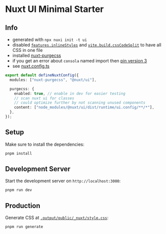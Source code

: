 # Nuxt UI Minimal Starter

## Info

- generated with `npx nuxi init -t ui`
- disabled [`features.inlineStyles`](https://nuxt.com/docs/guide/going-further/features#inlinestyles) and [`vite.build.cssCodeSplit`](https://vitejs.dev/config/build-options#build-csscodesplit) to have all CSS in one file
- installed [nuxt-purgecss](https://github.com/Developmint/nuxt-purgecss)
- if you get an error about `consola` named import then [pin version 3](https://github.com/nuxt/nuxt/issues/20209#issuecomment-1517575112)
- see [nuxt.config.ts](nuxt.config.ts)

```ts
export default defineNuxtConfig({
  modules: ["nuxt-purgecss", "@nuxt/ui"],

  purgecss: {
    enabled: true, // enable in dev for easier testing
    // scan nuxt ui for classes
    // could optimize further by not scanning unused components
    content: ["node_modules/@nuxt/ui/dist/runtime/ui.config/**/*"],
  },
});
```

## Setup

Make sure to install the dependencies:

```bash
pnpm install
```

## Development Server

Start the development server on `http://localhost:3000`:

```bash
pnpm run dev
```

## Production

Generate CSS at [`.output/public/_nuxt/style.css`](.output/public/_nuxt/style.css):

```bash
pnpm run generate
```
